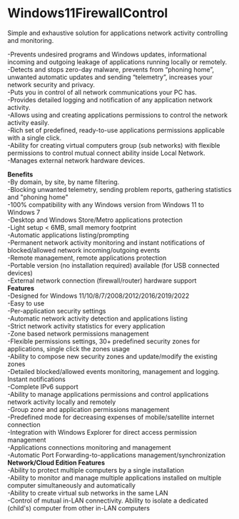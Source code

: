 # Windows11FirewallControl
Simple and exhaustive solution for applications network activity controlling and monitoring.

-Prevents undesired programs and Windows updates, informational incoming and outgoing leakage of applications running locally or remotely.<br> 
-Detects and stops zero-day malware, prevents from “phoning home”, unwanted automatic updates and sending “telemetry”, increases your network security and privacy. <br> 
-Puts you in control of all network communications your PC has. <br> 
-Provides detailed logging and notification of any application network activity. <br> 
-Allows using and creating applications permissions to control the network activity easily. <br> 
-Rich set of predefined, ready-to-use applications permissions applicable with a single click. <br> 
-Ability for creating virtual computers group (sub networks) with flexible permissions to control mutual connect ability inside Local Network.<br>
-Manages external network hardware devices. 

<b>Benefits</b> <br> 
      -By domain, by site, by name filtering. <br> 
      -Blocking unwanted telemetry, sending problem reports, gathering statistics and "phoning home" <br> 
      -100% compatibility with any Windows version from Windows 11 to Windows 7 <br> 
      -Desktop and Windows Store/Metro applications protection <br> 
      -Light setup < 6MB, small memory footprint <br> 
      -Automatic applications listing/prompting <br> 
      -Permanent network activity monitoring and instant notifications of blocked/allowed network incoming/outgoing events <br> 
      -Remote management, remote applications protection <br> 
      -Portable version (no installation required) available (for USB connected devices) <br> 
      -External network connection (firewall/router) hardware support <br> 
<b>Features</b> <br> 
      -Designed for Windows 11/10/8/7/2008/2012/2016/2019/2022 <br> 
      -Easy to use <br> 
      -Per-application security settings <br> 
      -Automatic network activity detection and applications listing <br> 
      -Strict network activity statistics for every application <br> 
      -Zone based network permissions management <br> 
      -Flexible permissions settings, 30+ predefined security zones for applications, single click the zones usage<br>
      -Ability to compose new security zones and update/modify the existing zones<br>
      -Detailed blocked/allowed events monitoring, management and logging. Instant notifications <br> 
      -Complete IPv6 support <br> 
      -Ability to manage applications permissions and control applications network activity locally and remotely <br> 
      -Group zone and application permissions management <br> 
      -Predefined mode for decreasing expenses of mobile/satellite internet connection <br> 
      -Integration with Windows Explorer for direct access permission management <br> 
      -Applications connections monitoring and management <br> 
      -Automatic Port Forwarding-to-applications management/synchronization <br> 
<b>Network/Cloud Edition Features</b> <br> 
      -Ability to protect multiple computers by a single installation <br> 
      -Ability to monitor and manage multiple applications installed on multiple computer simultaneously and automatically <br> 
      -Ability to create virtual sub networks in the same LAN <br> 
      -Control of mutual in-LAN connectivity. Ability to isolate a dedicated (child's) computer from other in-LAN computers <br> 


